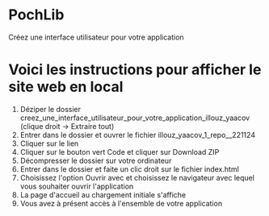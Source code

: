 # PochLib
Créez une interface utilisateur pour votre application

# Voici les instructions pour afficher le site web en local 

1. Déziper le dossier creez_une_interface_utilisateur_pour_votre_application_illouz_yaacov (clique droit -> Extraire tout)
2. Entrer dans le dossier et ouvrer le fichier illouz_yaacov_1_repo__221124
3. Cliquer sur le lien
4. Cliquer sur le bouton vert Code et cliquer sur Download ZIP
5. Décompresser le dossier sur votre ordinateur
6. Entrer dans le dossier et faite un clic droit sur le fichier index.html
7. Choisissez l'option Ouvrir avec et choisissez le navigateur avec lequel vous souhaiter ouvrir l'application
8. La page d'accueil au chargement initiale s'affiche
9. Vous avez à présent accès à l'ensemble de votre application 

